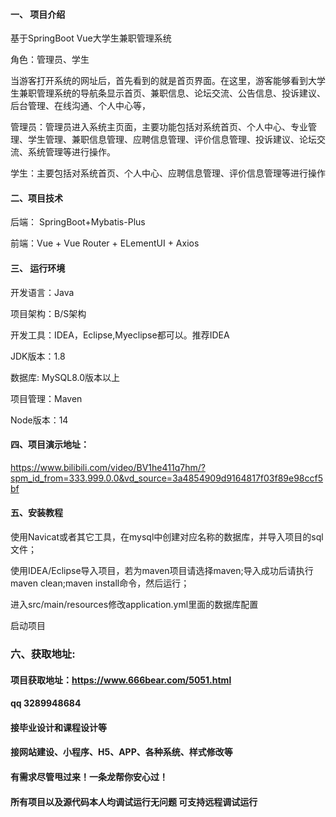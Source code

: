 

#### 一、 项目介绍
基于SpringBoot Vue大学生兼职管理系统

角色：管理员、学生

当游客打开系统的网址后，首先看到的就是首页界面。在这里，游客能够看到大学生兼职管理系统的导航条显示首页、兼职信息、论坛交流、公告信息、投诉建议、后台管理、在线沟通、个人中心等，

管理员：管理员进入系统主页面，主要功能包括对系统首页、个人中心、专业管理、学生管理、兼职信息管理、应聘信息管理、评价信息管理、投诉建议、论坛交流、系统管理等进行操作。

学生：主要包括对系统首页、个人中心、应聘信息管理、评价信息管理等进行操作
#### 二、项目技术
后端： SpringBoot+Mybatis-Plus

前端：Vue + Vue Router + ELementUI + Axios

#### 三、 运行环境
开发语言：Java

项目架构：B/S架构

开发工具：IDEA，Eclipse,Myeclipse都可以。推荐IDEA

JDK版本：1.8

数据库: MySQL8.0版本以上

项目管理：Maven

Node版本：14

#### 四、项目演示地址：

https://www.bilibili.com/video/BV1he411q7hm/?spm_id_from=333.999.0.0&vd_source=3a4854909d9164817f03f89e98ccf5bf

#### 五、安装教程
使用Navicat或者其它工具，在mysql中创建对应名称的数据库，并导入项目的sql文件；

使用IDEA/Eclipse导入项目，若为maven项目请选择maven;导入成功后请执行maven clean;maven install命令，然后运行；

进入src/main/resources修改application.yml里面的数据库配置

启动项目


### 六、获取地址:
#### 项目获取地址：https://www.666bear.com/5051.html
#### qq 3289948684
#### 接毕业设计和课程设计等
#### 接网站建设、小程序、H5、APP、各种系统、样式修改等
#### 有需求尽管甩过来！一条龙帮你安心过！
#### 所有项目以及源代码本人均调试运行无问题 可支持远程调试运行




